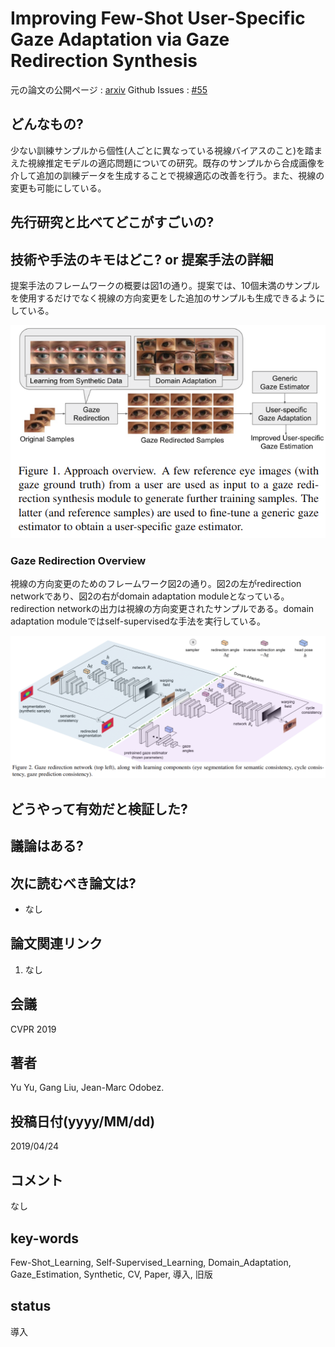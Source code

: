 # Improving Few-Shot User-Specific Gaze Adaptation via Gaze Redirection Synthesis

元の論文の公開ページ : [arxiv](https://arxiv.org/abs/1904.10638)
Github Issues : [#55](https://github.com/Obarads/obarads.github.io/issues/55)

## どんなもの?
少ない訓練サンプルから個性(人ごとに異なっている視線バイアスのこと)を踏まえた視線推定モデルの適応問題についての研究。既存のサンプルから合成画像を介して追加の訓練データを生成することで視線適応の改善を行う。また、視線の変更も可能にしている。

## 先行研究と比べてどこがすごいの?

## 技術や手法のキモはどこ? or 提案手法の詳細
提案手法のフレームワークの概要は図1の通り。提案では、10個未満のサンプルを使用するだけでなく視線の方向変更をした追加のサンプルも生成できるようにしている。

![fig1](img/IFUGAvGRS/fig1.png)

### Gaze Redirection Overview
視線の方向変更のためのフレームワーク図2の通り。図2の左がredirection networkであり、図2の右がdomain adaptation moduleとなっている。redirection networkの出力は視線の方向変更されたサンプルである。domain adaptation moduleではself-supervisedな手法を実行している。

![fig2](img/IFUGAvGRS/fig2.png)

## どうやって有効だと検証した?

## 議論はある?

## 次に読むべき論文は?
- なし

## 論文関連リンク
1. なし

## 会議
CVPR 2019

## 著者
Yu Yu, Gang Liu, Jean-Marc Odobez.

## 投稿日付(yyyy/MM/dd)
2019/04/24

## コメント
なし

## key-words
Few-Shot_Learning, Self-Supervised_Learning, Domain_Adaptation, Gaze_Estimation, Synthetic, CV, Paper, 導入, 旧版

## status
導入

